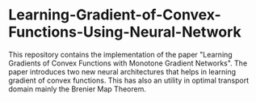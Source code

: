 # Learning-Gradient-of-Convex-Functions-Using-Neural-Network
This repository contains the implementation of the paper "Learning Gradients of Convex Functions with Monotone Gradient Networks". The paper introduces two new neural architectures that helps in learning gradient of convex functions. This has also an utility in optimal transport domain mainly the Brenier Map Theorem.
